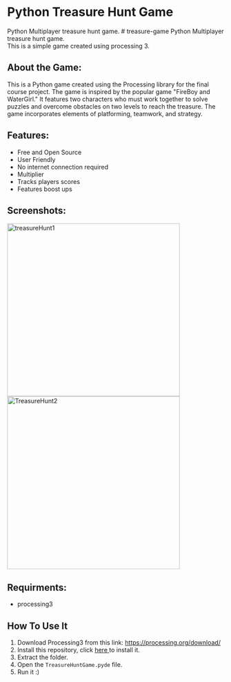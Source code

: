 # Python Treasure Hunt Game
Python Multiplayer treasure hunt game. # treasure-game
Python Multiplayer treasure hunt game.<br>
This is a simple game created using processing 3. <br>

## About the Game:

This is a Python game created using the Processing library for the final course project. The game is inspired by the popular game "FireBoy and WaterGirl." It features two characters who must work together to solve puzzles and overcome obstacles on two levels to reach the treasure. The game incorporates elements of platforming, teamwork, and strategy.

## Features:

* Free and Open Source
* User Friendly
* No internet connection required
* Multiplier
* Tracks players scores
* Features boost ups

## Screenshots:
<img width="400" alt="treasureHunt1" src="https://github.com/mirasaleh/treasure-game/assets/124134319/a5af3287-9d9d-4d30-bdbc-8e1008a24271">
<img width="400" alt="TreasureHunt2" src="https://github.com/mirasaleh/treasure-game/assets/124134319/8c5b9601-c2fe-4cb5-bb12-8574f0aaf153">

## Requirments:
* processing3

## How To Use It
1. Download Processing3 from this link: https://processing.org/download/
2. Install this repository, click <a href="https://github.com/mirasaleh/treasure-game/archive/master.zip"> here </a> to install it.
3. Extract the folder.
4. Open the ```TreasureHuntGame.pyde``` file.
5. Run it :)
